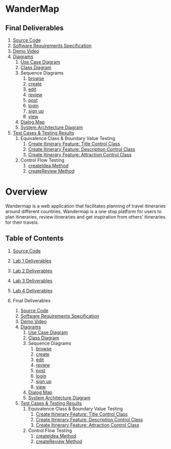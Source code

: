 # WanderMap

## Final Deliverables

1. [Source Code](/app)
2. [Software Requirements Specification](<[/final-submission/DateGoWhere%20Software%20Requirements%20Specification.pdf](https://github.com/ey4n/wandermap-final/blob/main/Final%20Submission/Software%20Requirements%20Specification.pdf)>)
3. [Demo Video](<[/final-submission/demo-video.mp4](https://github.com/ey4n/wandermap-final/blob/main/Final%20Submission/Team%20One%20Demo.mp4)>)
4. [Diagrams](<[/final-submission/diagrams](https://github.com/ey4n/wandermap-final/tree/main/Final%20Submission/Diagrams)>)
   1. [Use Case Diagram](<[/final-submission//diagrams/use-case.png](https://github.com/ey4n/wandermap-final/blob/main/Final%20Submission/Diagrams/Use%20Case%20Diagram.jpg)>)
   2. [Class Diagram](<[/final-submission//diagrams/class-diagram.png](https://github.com/ey4n/wandermap-final/blob/main/Final%20Submission/Diagrams/Class%20Diagram.pdf)>)
   3. Sequence Diagrams
      1. [browse](<[/final-submission//diagrams/sequence_browse.png](https://github.com/ey4n/wandermap-final/blob/main/Final%20Submission/Diagrams/Browse.pdf)>)
      2. [create](<[/final-submission//diagrams/sequence_create.png](https://github.com/ey4n/wandermap-final/blob/main/Final%20Submission/Diagrams/Create.pdf)>)
      3. [edit](<[/final-submission//diagrams/sequence_share.png](https://github.com/ey4n/wandermap-final/blob/main/Final%20Submission/Diagrams/Edit.pdf)>)
      4. [review](<[/final-submission//diagrams/sequence_review.png](https://github.com/ey4n/wandermap-final/blob/main/Final%20Submission/Diagrams/Review.pdf)>)
      5. [post](<[/final-submission//diagrams/sequence_report.png](https://github.com/ey4n/wandermap-final/blob/main/Final%20Submission/Diagrams/Post.pdf)>)
      6. [login](<[/final-submission//diagrams/sequence_login.png](https://github.com/ey4n/wandermap-final/blob/main/Final%20Submission/Diagrams/Login.pdf)>)
      7. [sign up](<[/final-submission//diagrams/sequence_register.png](https://github.com/ey4n/wandermap-final/blob/main/Final%20Submission/Diagrams/Sign%20Up.pdf)>)
      8. [view](https://github.com/ey4n/wandermap-final/blob/main/Final%20Submission/Diagrams/View.pdf)
   4. [Dialog Map](<[/final-submission//diagrams/dialog-map.png](https://github.com/ey4n/wandermap-final/blob/main/Final%20Submission/Diagrams/Dialog%20Map.pdf)>)
   5. [System Architecture Diagram](<[/final-submission//diagrams/system-architecture.png](https://github.com/ey4n/wandermap-final/blob/main/Final%20Submission/Diagrams/System%20Architecture.pdf)>)
5. [Test Cases & Testing Results](<[/final-submission/Test%20Cases%20&%20Testing%20Results.pdf](https://github.com/ey4n/wandermap-final/blob/main/Final%20Submission/Test%20Cases%20and%20Testing%20Results%20.pdf)>)
   1. Equivalence Class & Boundary Value Testing
      1. [Create Itinerary Feature: Title Control Class](https://github.com/ey4n/wandermap-final/blob/main/Final%20Submission/Diagrams/Title%20Control%20Class.pdf)
      2. [Create Itinerary Feature: Description Control Class](https://github.com/ey4n/wandermap-final/blob/main/Final%20Submission/Diagrams/Description%20Control%20Class.pdf)
      3. [Create Itinerary Feature: Attraction Control Class](https://github.com/ey4n/wandermap-final/blob/main/Final%20Submission/Diagrams/Attraction%20Control%20Class.pdf)
   2. Control Flow Testing
      1. [createIdea Method](<[/final-submission//diagrams/test_create-idea-feature.png](https://github.com/ey4n/wandermap-final/blob/main/Final%20Submission/Diagrams/CreateItinerary.pdf)>)
      2. [createReview Method](<[/final-submission/diagrams/test_review-idea-feature.png](https://github.com/ey4n/wandermap-final/blob/main/Final%20Submission/Diagrams/CreateReview.pdf)>)

# Overview

Wandermap is a web application that facilitates planning of travel itineraries around different countries. Wandermap is a one stop platform for users to plan itineraries, review itineraries and get inspiration from others’ itineraries for their travels.

## Table of Contents

1.  [Source Code](/app/client/README.md)

2.  [Lab 1 Deliverables](<[/lab1/Lab%201%20Deliverables.pdf](https://github.com/ey4n/wandermap-final/blob/main/Lab1/Lab%201.pdf)>)

3.  [Lab 2 Deliverables](<[/lab2/Lab%202%20Deliverables.pdf](https://github.com/ey4n/wandermap-final/blob/main/Lab2/Lab%202.pdf)>)

4.  [Lab 3 Deliverables](<[/lab3/Lab%203%20Deliverables.pdf](https://github.com/ey4n/wandermap-final/blob/main/Lab3/Lab%203.pdf)>)

5.  [Lab 4 Deliverables](<[/lab4/Lab%204%20Deliverables.pdf](https://github.com/ey4n/wandermap-final/blob/main/Lab4/Lab%204.pdf)>)

6.  Final Deliverables
    1. [Source Code](<[/app/client](https://github.com/ey4n/wandermap-final/tree/main/app)>)
    2. [Software Requirements Specification](<[/final-submission/DateGoWhere%20Software%20Requirements%20Specification.pdf](https://github.com/ey4n/wandermap-final/blob/main/Final%20Submission/Software%20Requirements%20Specification.pdf)>)
    3. [Demo Video](<[/final-submission/demo-video.mp4](https://github.com/ey4n/wandermap-final/blob/main/Final%20Submission/Team%20One%20Demo.mp4)>)
    4. [Diagrams](<[/final-submission/diagrams](https://github.com/ey4n/wandermap-final/tree/main/Final%20Submission/Diagrams)>)
       1. [Use Case Diagram](<[/final-submission//diagrams/use-case.png](https://github.com/ey4n/wandermap-final/blob/main/Final%20Submission/Diagrams/Use%20Case%20Diagram.jpg)>)
       2. [Class Diagram](<[/final-submission//diagrams/class-diagram.png](https://github.com/ey4n/wandermap-final/blob/main/Final%20Submission/Diagrams/Class%20Diagram.pdf)>)
       3. Sequence Diagrams
          1. [browse](<[/final-submission//diagrams/sequence_browse.png](https://github.com/ey4n/wandermap-final/blob/main/Final%20Submission/Diagrams/Browse.pdf)>)
          2. [create](<[/final-submission//diagrams/sequence_create.png](https://github.com/ey4n/wandermap-final/blob/main/Final%20Submission/Diagrams/Create.pdf)>)
          3. [edit](<[/final-submission//diagrams/sequence_share.png](https://github.com/ey4n/wandermap-final/blob/main/Final%20Submission/Diagrams/Edit.pdf)>)
          4. [review](<[/final-submission//diagrams/sequence_review.png](https://github.com/ey4n/wandermap-final/blob/main/Final%20Submission/Diagrams/Review.pdf)>)
          5. [post](<[/final-submission//diagrams/sequence_report.png](https://github.com/ey4n/wandermap-final/blob/main/Final%20Submission/Diagrams/Post.pdf)>)
          6. [login](<[/final-submission//diagrams/sequence_login.png](https://github.com/ey4n/wandermap-final/blob/main/Final%20Submission/Diagrams/Login.pdf)>)
          7. [sign up](<[/final-submission//diagrams/sequence_register.png](https://github.com/ey4n/wandermap-final/blob/main/Final%20Submission/Diagrams/Sign%20Up.pdf)>)
          8. [view](https://github.com/ey4n/wandermap-final/blob/main/Final%20Submission/Diagrams/View.pdf)
       4. [Dialog Map](<[/final-submission//diagrams/dialog-map.png](https://github.com/ey4n/wandermap-final/blob/main/Final%20Submission/Diagrams/Dialog%20Map.pdf)>)
       5. [System Architecture Diagram](<[/final-submission//diagrams/system-architecture.png](https://github.com/ey4n/wandermap-final/blob/main/Final%20Submission/Diagrams/System%20Architecture.pdf)>)
    5. [Test Cases & Testing Results](<[/final-submission/Test%20Cases%20&%20Testing%20Results.pdf](https://github.com/ey4n/wandermap-final/blob/main/Final%20Submission/Test%20Cases%20and%20Testing%20Results%20.pdf)>)
       1. Equivalence Class & Boundary Value Testing
          1. [Create Itinerary Feature: Title Control Class](https://github.com/ey4n/wandermap-final/blob/main/Final%20Submission/Diagrams/Title%20Control%20Class.pdf)
          2. [Create Itinerary Feature: Description Control Class](https://github.com/ey4n/wandermap-final/blob/main/Final%20Submission/Diagrams/Description%20Control%20Class.pdf)
          3. [Create Itinerary Feature: Attraction Control Class](https://github.com/ey4n/wandermap-final/blob/main/Final%20Submission/Diagrams/Attraction%20Control%20Class.pdf)
       2. Control Flow Testing
          1. [createIdea Method](<[/final-submission//diagrams/test_create-idea-feature.png](https://github.com/ey4n/wandermap-final/blob/main/Final%20Submission/Diagrams/CreateItinerary.pdf)>)
          2. [createReview Method](<[/final-submission/diagrams/test_review-idea-feature.png](https://github.com/ey4n/wandermap-final/blob/main/Final%20Submission/Diagrams/CreateReview.pdf)>)
